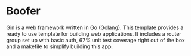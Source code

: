 # Boofer
Gin is a web framework written in Go (Golang). This template provides a ready to use template for building web applications. It includes a router group set up with basic auth, 67% unit test coverage right out of the box and a makefile to simplify building this app.

